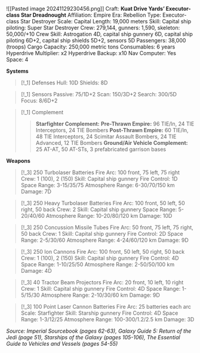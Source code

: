 ![[Pasted image 20241129230456.png]]
Craft: **Kuat Drive Yards’ Executor-class Star Dreadnought**
Affiliation: Empire
Era: Rebellion
Type: Executor-class Star Destroyer
Scale: Capital
Length: 19,000 meters
Skill: Capital ship piloting: Super Star Destroyer
Crew: 279,144, gunners: 1,590, skeleton: 50,000/+10
Crew Skill: Astrogation 4D, capital ship gunnery 6D, capital ship piloting 6D+2, capital ship shields 5D+2, sensors 5D
Passengers: 38,000 (troops)
Cargo Capacity: 250,000 metric tons
Consumables: 6 years
Hyperdrive Multiplier: x2
Hyperdrive Backup: x10
Nav Computer: Yes
Space: 4

**Systems**
> [!_1] Defenses
> Hull: 10D
> Shields: 8D

> [!_1] Sensors
> Passive: 75/1D+2
> Scan: 150/3D+2
> Search: 300/5D
> Focus: 8/6D+2

> [!_1] Complement
> > **Starfighter Complement:**
> > **Pre-Thrawn Empire:** 96 TIE/ln, 24 TIE Interceptors, 24 TIE Bombers
> > **Post-Thrawn Empire:** 60 TIE/ln, 48 TIE Interceptors, 24 Scimitar Assault Bombers, 24 TIE Advanced, 12 TIE Bombers
> > **Ground/Air Vehicle Complement:** 25 AT-AT, 50 AT-STs, 3 prefabricated garrison bases

**Weapons**
> [!_3] 250 Turbolaser Batteries
> Fire Arc: 100 front, 75 left, 75 right
> Crew: 1 (100), 2 (150)
> Skill: Capital ship gunnery
> Fire Control: 1D
> Space Range: 3-15/35/75
> Atmosphere Range: 6-30/70/150 km
> Damage: 7D

> [!_3] 250 Heavy Turbolaser Batteries
> Fire Arc: 100 front, 50 left, 50 right, 50 back
> Crew: 2
> Skill: Capital ship gunnery
> Space Range: 5-20/40/60
> Atmosphere Range: 10-20/80/120 km
> Damage: 10D

> [!_3] 250 Concussion Missile Tubes
> Fire Arc: 50 front, 75 left, 75 right, 50 back
> Crew: 1
> Skill: Capital ship gunnery
> Fire Control: 2D
> Space Range: 2-5/30/60
> Atmosphere Range: 4-24/60/120 km
> Damage: 9D

> [!_3] 250 Ion Cannons
> Fire Arc: 100 front, 50 left, 50 right, 50 back
> Crew: 1 (100), 2 (150)
> Skill: Capital ship gunnery
> Fire Control: 4D
> Space Range: 1-10/25/50
> Atmosphere Range: 2-50/50/100 km
> Damage: 4D

> [!_3] 40 Tractor Beam Projectors
> Fire Arc: 20 front, 10 left, 10 right
> Crew: 1
> Skill: Capital ship gunnery
> Fire Control: 4D
> Space Range: 1-5/15/30
> Atmosphere Range: 2-10/30/60 km
> Damage: 9D

> [!_3] 100 Point Laser Cannon Batteries
> Fire Arc: 25 batteries each arc
> Scale: Starfighter
> Skill: Starship gunnery
> Fire Control: 4D
> Space Range: 1-3/12/25
> Atmosphere Range: 100-300/1.2/2.5 km
> Damage: 3D



*Source: Imperial Sourcebook (pages 62-63), Galaxy Guide 5: Return of the Jedi (page 51), Starships of the Galaxy (pages 105-106), The Essential Guide to Vehicles and Vessels (pages 54-55)*